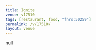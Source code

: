 ```yaml
---
title: Ignite
venue: v17510
tags: [restaurant, food, "fhrs:50259"]
permalink: /v/17510/
layout: venue
---
```

null